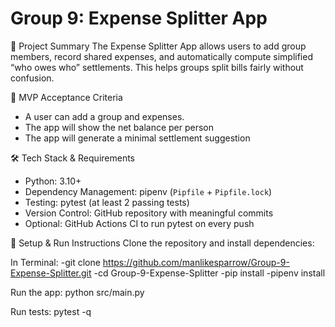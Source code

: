 # Group 9: Expense Splitter App

📌 Project Summary
The Expense Splitter App allows users to add group members, record shared expenses, and automatically compute simplified “who owes who” settlements. This helps groups split bills fairly without confusion.

🎯 MVP Acceptance Criteria
- A user can add a group and expenses.
- The app will show the net balance per person
- The app will generate a minimal settlement suggestion


🛠️ Tech Stack & Requirements
- Python: 3.10+
- Dependency Management: pipenv (`Pipfile` + `Pipfile.lock`)
- Testing: pytest (at least 2 passing tests)
- Version Control: GitHub repository with meaningful commits
- Optional: GitHub Actions CI to run pytest on every push


🚀 Setup & Run Instructions
Clone the repository and install dependencies:

In Terminal: 
-git clone https://github.com/manlikesparrow/Group-9-Expense-Splitter.git
-cd Group-9-Expense-Splitter
-pip install
-pipenv install

Run the app:
python src/main.py

Run tests:
pytest -q
